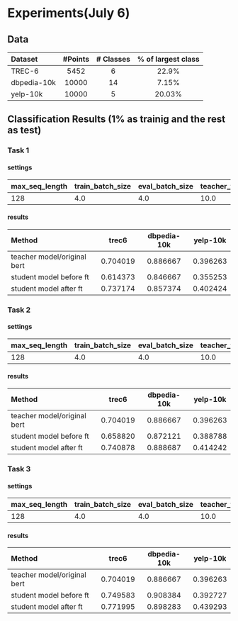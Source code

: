 # Experiments(July 6) 

## Data
|    Dataset    |  #Points  |  # Classes | % of largest class |
|  :---------   | :------:  | :------:   | :------:           |
|  TREC-6       | 5452      | 6          | 22.9%              |
|  dbpedia-10k  | 10000     | 14         | 7.15%              |
|  yelp-10k     | 10000     | 5          | 20.03%             |

## Classification Results (1% as trainig and the rest as test)

### Task 1

#### settings
| max_seq_length | train_batch_size | eval_batch_size | teacher_train_epochs | student_train_epochs|top_k|
|:---------------|:-----------------|:----------------|:---------------------|:--------------------|:----|
|128             |4.0               |4.0              |10.0                  |3.0                  |**50**|


#### results
|    Method                     |  trec6        | dbpedia-10k |   yelp-10k|
|  :---------                   | :------:      | :------:    | :------:  |
|teacher model/original bert    | 0.704019      | 0.886667    | 0.396263  |
|student model before ft        | 0.614373      | 0.846667    | 0.355253  |
|student model after ft         | 0.737174      | 0.857374    | 0.402424  | 

### Task 2

#### settings
| max_seq_length | train_batch_size | eval_batch_size | teacher_train_epochs | student_train_epochs|top_k|
|:---------------|:-----------------|:----------------|:---------------------|:--------------------|:----|
|128             |4.0               |4.0              |10.0                  |3.0                  |**200**|


#### results
|    Method                     |  trec6        | dbpedia-10k |   yelp-10k|
|  :---------                   | :------:      | :------:    | :------:  |
|teacher model/original bert    | 0.704019      | 0.886667    | 0.396263  |
|student model before ft        | 0.658820      | 0.872121    | 0.388788  |
|student model after ft         | 0.740878      | 0.888687    | 0.414242  | 

### Task 3

#### settings
| max_seq_length | train_batch_size | eval_batch_size | teacher_train_epochs | student_train_epochs|top_k|
|:---------------|:-----------------|:----------------|:---------------------|:--------------------|:----|
|128             |4.0               |4.0              |10.0                  |3.0                  |**500**|


#### results
|    Method                     |  trec6        | dbpedia-10k |   yelp-10k|
|  :---------                   | :------:      | :------:    | :------:  |
|teacher model/original bert    | 0.704019      | 0.886667    | 0.396263  |
|student model before ft        | 0.749583      | 0.908384    | 0.392727  |
|student model after ft         | 0.771995      | 0.898283    | 0.439293  | 

